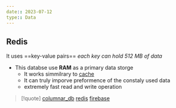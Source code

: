 ```yaml
---
date:: 2023-07-12
type:: Data
---
```

## Redis 
It uses ==key-value pairs==
*each key can hold 512 MB of data*
- This databse use **RAM** as a primary data storge 
	- It works simmilrary to [cache](/nixos/cache.md) 
	- It can truly imporve preformence of the constaly used data 
	- extremely fast read and write operation
 
>[!quote] [columnar_db](/databases/columnar_db.md) [redis](/databases/redis.md) [firebase](/databases/firebase.md)